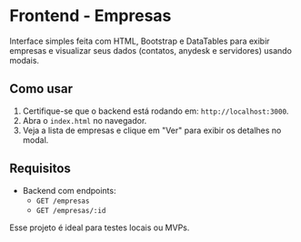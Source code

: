 # Frontend - Empresas

Interface simples feita com HTML, Bootstrap e DataTables para exibir empresas e visualizar seus dados (contatos, anydesk e servidores) usando modais.

## Como usar

1. Certifique-se que o backend está rodando em: `http://localhost:3000`.
2. Abra o `index.html` no navegador.
3. Veja a lista de empresas e clique em "Ver" para exibir os detalhes no modal.

## Requisitos

- Backend com endpoints:
  - `GET /empresas`
  - `GET /empresas/:id`

Esse projeto é ideal para testes locais ou MVPs.